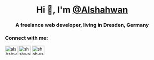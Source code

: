 <h1 align="center">Hi 👋, I'm <a href="http://alshahwan.de/">@Alshahwan</a></h1>
<h3 align="center">A freelance web developer, living in Dresden, Germany</h3>

<h3 align="left">Connect with me:</h3>
<p align="left">
<a href="https://linkedin.com/in/alshahwan" target="blank"><img align="center" src="https://raw.githubusercontent.com/rahuldkjain/github-profile-readme-generator/master/src/images/icons/Social/linked-in-alt.svg" alt="alshahwan" height="30" width="40" /></a>
<a href="https://fb.com/shahwanoo" target="blank"><img align="center" src="https://raw.githubusercontent.com/rahuldkjain/github-profile-readme-generator/master/src/images/icons/Social/facebook.svg" alt="shahwanoo" height="30" width="40" /></a>
<a href="https://instagram.com/shahwano" target="blank"><img align="center" src="https://raw.githubusercontent.com/rahuldkjain/github-profile-readme-generator/master/src/images/icons/Social/instagram.svg" alt="shahwano" height="30" width="40" /></a>
</p>

